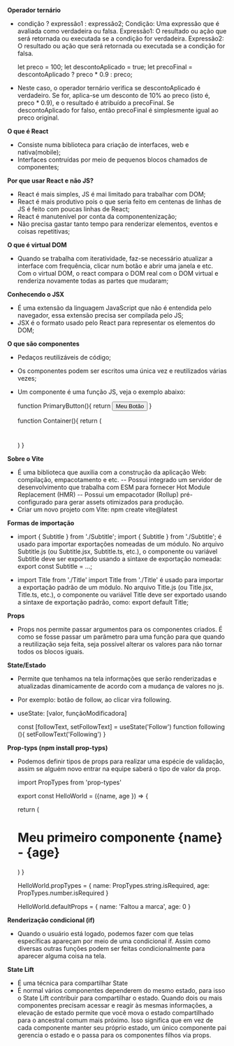 **Operador ternário**
 - condição ? expressão1 : expressão2;
   Condição: Uma expressão que é avaliada como verdadeira ou falsa.
   Expressão1: O resultado ou ação que será retornada ou executada se a condição for verdadeira.
   Expressão2: O resultado ou ação que será retornada ou executada se a condição for falsa.

    let preco = 100;
    let descontoAplicado = true;
    let precoFinal = descontoAplicado ? preco * 0.9 : preco;

 - Neste caso, o operador ternário verifica se descontoAplicado é verdadeiro. Se for, aplica-se um desconto de 10% ao preco (isto é, preco * 0.9), e o resultado é atribuído a precoFinal. Se  descontoAplicado for falso, então precoFinal é simplesmente igual ao preco original.

**O que é React**
 - Consiste numa biblioteca para criação de interfaces, web e nativa(mobile);
 - Interfaces contruídas por meio de pequenos blocos chamados de componentes;
 
 **Por que usar React e não JS?**
 - React é mais simples, JS é mai limitado para trabalhar com DOM;
 - React é mais produtivo pois o que seria feito em centenas de linhas de JS é feito com poucas linhas de React;
 - React é manutenível por conta da componentenização;
 - Não precisa gastar tanto tempo para renderizar elementos, eventos e coisas repetitivas;

 **O que é virtual DOM**
 - Quando se trabalha com iteratividade, faz-se necessário atualizar a interface com frequência, clicar num botão e abrir uma janela e etc. Com o virtual DOM, o react compara o DOM real com o DOM virtual e renderiza novamente todas as partes que mudaram;

 **Conhecendo o JSX**
 - É uma extensão da linguagem JavaScript que não é entendida pelo navegador, essa extensão precisa ser compilada pelo JS;
 - JSX é o formato usado pelo React para representar os elementos do DOM;

**O que são componentes**
 - Pedaços reutilizáveis de código;
 - Os componentes podem ser escritos uma única vez e reutilizados várias vezes;
 - Um componente é uma função JS, veja o exemplo abaixo:
    
    function PrimaryButton(){
        return <button>Meu Botão</button> 
    }

    function Container(){
        return (
            <div className="">
                <h1></h1>
                <p></p>
            </div>
        )
    }

**Sobre o Vite**
 - É uma biblioteca que auxilia com a construção da aplicação Web: compilação, empacotamento e etc.
    -- Possui integrado um servidor de desenvolvimento que trabalha com ESM para fornecer Hot Module Replacement (HMR)
    -- Possui um empacotador (Rollup) pré-configurado para gerar assets otimizados para produção.
 -  Criar um novo projeto com Vite: npm create vite@latest

**Formas de importação**
 - import { Subtitle } from './Subtitle';
    import { Subtitle } from './Subtitle'; é usado para importar exportações nomeadas de um módulo. No arquivo Subtitle.js (ou Subtitle.jsx, Subtitle.ts, etc.), o componente ou variável Subtitle deve ser exportado usando a sintaxe de exportação nomeada: export const Subtitle = ...;
 
 - import Title from './Title'
    import Title from './Title' é usado para importar a exportação padrão de um módulo. No arquivo Title.js (ou Title.jsx, Title.ts, etc.), o componente ou variável Title deve ser exportado usando a sintaxe de exportação padrão, como: export default Title;

**Props**
 - Props nos permite passar argumentos para os componentes criados. É como se fosse passar um parâmetro para uma função para que quando a reutilização seja feita, seja possível alterar os valores para não tornar todos os blocos iguais.

 **State/Estado**
  - Permite que tenhamos na tela informações que serão renderizadas e atualizadas dinamicamente de acordo com a mudança de valores no js.
  - Por exemplo: botão de follow, ao clicar vira following.
  - useState: [valor, funçãoModificadora]
    
    const [followText, setFollowText] = useState('Follow')
    function following (){
        setFollowText('Following')
    }

**Prop-typs (npm install prop-typs)**
 - Podemos definir tipos de props para realizar uma espécie de validação, assim se alguém novo entrar na equipe saberá o tipo de valor da prop.
 
    import PropTypes from 'prop-types'
    
    export const HelloWorld = ({name, age }) => {

    return (
        <div>
            <h1 className={style.colorBg}>Meu primeiro componente {name} - {age}</h1>
        </div>
            )
        }

    HelloWorld.propTypes = {
        name: PropTypes.string.isRequired,
        age: PropTypes.number.isRequired
    }

    HelloWorld.defaultProps = {
        name: 'Faltou a marca',
        age: 0
    }

**Renderização condicional (if)**
 - Quando o usuário está logado, podemos fazer com que telas específicas apareçam por meio de uma condicional if. Assim como diversas outras funções
 podem ser feitas condicionalmente para aparecer alguma coisa na tela.

**State Lift**
- É uma técnica para compartilhar State
- É normal vários componentes dependerem do mesmo estado, para isso  o State Lift contribuir para compartilhar o estado. Quando dois ou mais componentes precisam acessar e reagir às mesmas informações, a elevação de estado permite que você mova o estado compartilhado para o ancestral comum mais próximo. Isso significa que em vez de cada componente manter seu próprio estado, um único componente pai gerencia o estado e o passa para os componentes filhos via props.